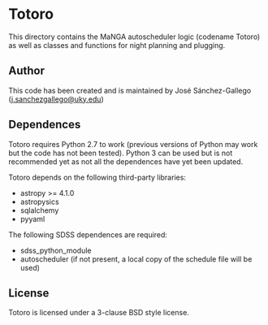 # Totoro

This directory contains the MaNGA autoscheduler logic (codename Totoro) as well as classes
and functions for night planning and plugging.

## Author

This code has been created and is maintained by José Sánchez-Gallego (j.sanchezgallego@uky.edu)

## Dependences

Totoro requires Python 2.7 to work (previous versions of Python may work but the code has not been tested).
Python 3 can be used but is not recommended yet as not all the dependences have yet been updated.

Totoro depends on the following third-party libraries:

- astropy >= 4.1.0
- astropysics
- sqlalchemy
- pyyaml

The following SDSS dependences are required:

- sdss_python_module
- autoscheduler (if not present, a local copy of the schedule file will be used)

## License

Totoro is licensed under a 3-clause BSD style license.
